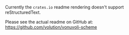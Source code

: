 
Currently the `crates.io` readme rendering doesn't support reStructuredText.

Please see the actual readme on GitHub at: https://github.com/volution/vonuvoli-scheme

